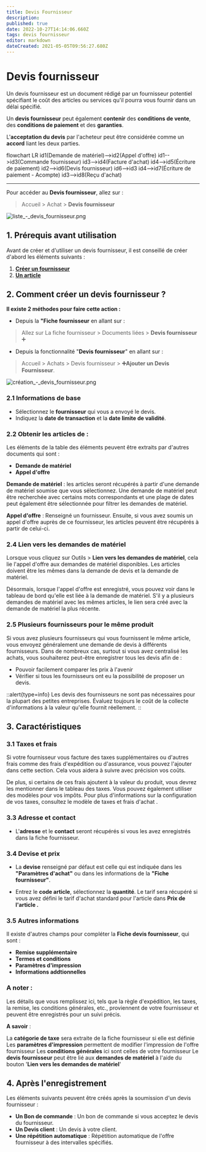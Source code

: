```yaml
---
title: Devis Fournisseur
description: 
published: true
date: 2022-10-27T14:14:06.660Z
tags: devis fournisseur
editor: markdown
dateCreated: 2021-05-05T09:56:27.680Z
---
```


# Devis fournisseur
Un devis fournisseur est un document rédigé par un fournisseur potentiel spécifiant le coût des articles ou services qu'il pourra vous fournir dans un délai spécifié.

Un **devis fournisseur** peut également **contenir** des **conditions de vente**, des **conditions de paiement** et des **garanties**. 

L'**acceptation du devis** par l'acheteur peut être considérée comme un **accord** liant les deux parties.

<mermaid>
flowchart LR
	id1(Demande de matériel)-->id2(Appel d'offre)
  id1-->id3(Commande fournisseur)
  id3-->id4(Facture d'achat)
  id4-->id5(Écriture de paiement)
  id2-->id6(Devis fournisseur)
  id6-->id3
  id4-->id7(Écriture de paiement - Acompte)
  id3-->id8(Reçu d'achat)
</mermaid>

---

Pour accéder au **Devis fournisseur**, allez sur :
> Accueil > Achat > **Devis fournisseur**

![liste_-_devis_fournisseur.png](/buying/supplier-quote/liste_-_devis_fournisseur.png)

## 1. Prérequis avant utilisation

Avant de créer et d'utiliser un devis fournisseur, il est conseillé de créer d'abord les éléments suivants :

1. **[Créer un fournisseur](/fr/buying/supplier)**
2. **[Un article](/fr/stocks/item)**

## 2. Comment créer un devis fournisseur ?

**Il existe 2 méthodes pour faire cette action :**
- Depuis la **"Fiche fournisseur** en allant sur :

> Allez sur La fiche fournisseur > Documents liées > **Devis fournisseur** :heavy_plus_sign:

- Depuis la fonctionnalité "**Devis fournisseur**" en allant sur :

> Accueil > Achats > Devis fournisseur > **:heavy_plus_sign:Ajouter un Devis Fournisseur**.

![création_-_devis_fournisseur.png](/buying/supplier-quote/création_-_devis_fournisseur.png)

### 2.1 Informations de base

- Sélectionnez le **fournisseur** qui vous a envoyé le devis.
- Indiquez la **date de transaction** et la **date limite de validité**.

### 2.2 Obtenir les articles de :

Les éléments de la table des éléments peuvent être extraits par d'autres documents qui sont :

- **Demande de matériel**
- **Appel d'offre**

**Demande de matériel** : les articles seront récupérés à partir d'une demande de matériel soumise que vous sélectionnez. Une demande de matériel peut être recherchée avec certains mots correspondants et une plage de dates peut également être sélectionnée pour filtrer les demandes de matériel.

**Appel d'offre** : Renseigné un fournisseur. Ensuite, si vous avez soumis un appel d'offre auprès de ce fournisseur, les articles peuvent être récupérés à partir de celui-ci.

### 2.4 Lien vers les demandes de matériel
Lorsque vous cliquez sur Outils > **Lien vers les demandes de matériel**, cela lie l'appel d'offre aux demandes de matériel disponibles. Les articles doivent être les mêmes dans la demande de devis et la demande de matériel.

Désormais, lorsque l'appel d'offre est enregistré, vous pouvez voir dans le tableau de bord qu'elle est liée à la demande de matériel. S'il y a plusieurs demandes de matériel avec les mêmes articles, le lien sera créé avec la demande de matériel la plus récente.

### 2.5 Plusieurs fournisseurs pour le même produit

Si vous avez plusieurs fournisseurs qui vous fournissent le même article, vous envoyez généralement une demande de devis à différents fournisseurs. Dans de nombreux cas, surtout si vous avez centralisé les achats, vous souhaiterez peut-être enregistrer tous les devis afin de :

- Pouvoir facilement comparer les prix à l'avenir
- Vérifier si tous les fournisseurs ont eu la possibilité de proposer un devis.

::alert{type=info}
Les devis des fournisseurs ne sont pas nécessaires pour la plupart des petites entreprises. Évaluez toujours le coût de la collecte d'informations à la valeur qu'elle fournit réellement.
::

## 3. Caractéristiques

### 3.1 Taxes et frais 
Si votre fournisseur vous facture des taxes supplémentaires ou d'autres frais comme des frais d'expédition ou d'assurance, vous pouvez l'ajouter dans cette section. Cela vous aidera à suivre avec précision vos coûts. 

De plus, si certains de ces frais ajoutent à la valeur du produit, vous devrez les mentionner dans le tableau des taxes. Vous pouvez également utiliser des modèles pour vos impôts. Pour plus d'informations sur la configuration de vos taxes, consultez le modèle de taxes et frais d'achat .

### 3.3 Adresse et contact
- L'**adresse** et le **contact** seront récupérés si vous les avez enregistrés dans la fiche fournisseur.

### 3.4 Devise et prix

- La **devise** renseigné par défaut est celle qui est indiquée dans les **"Paramètres d'achat"** ou dans les informations de la **"Fiche fournisseur"**.

- Entrez le **code article**, sélectionnez la **quantité**. Le tarif sera récupéré si vous avez défini le tarif d'achat standard pour l'article dans **Prix de l'article .**

### 3.5 Autres informations

Il existe d'autres champs pour compléter la **Fiche devis fournisseur**, qui sont :

- **Remise supplémentaire**
- **Termes et conditions**
- **Paramètres d'impression**
- **Informations addtionnelles**

### A noter :
Les détails que vous remplissez ici, tels que la règle d'expédition, les taxes, la remise, les conditions générales, etc., proviennent de votre fournisseur et peuvent être enregistrés pour un suivi précis.

**A savoir** :

La **catégorie de taxe** sera extraite de la fiche fournisseur si elle est définie
Les **paramètres d'impression** permettent de modifier l'impression de l'offre fournisseur
Les **conditions générales** ici sont celles de votre fournisseur
Le **devis fournisseur** peut être lié aux **demandes de matériel** à l'aide du bouton '**Lien vers les demandes de matériel**'

## 4. Après l'enregistrement 
Les éléments suivants peuvent être créés après la soumission d'un devis fournisseur :

- **Un Bon de commande** : Un bon de commande si vous acceptez le devis du fournisseur.
- **Un Devis client** : Un devis à votre client.
- **Une répétition automatique** : Répétition automatique de l'offre fournisseur à des intervalles spécifiés.